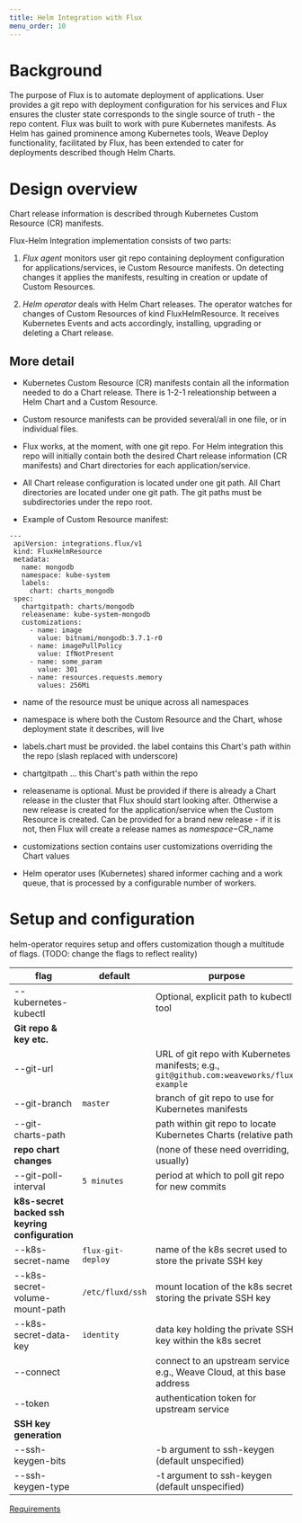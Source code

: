 ```yaml
---
title: Helm Integration with Flux
menu_order: 10
---
```


# Background

The purpose of Flux is to automate deployment of applications. User provides a git
repo with deployment configuration for his services and Flux ensures the cluster
state corresponds to the single source of truth - the repo content. Flux was built
to work with pure Kubernetes manifests.
As Helm has gained prominence among Kubernetes tools, Weave Deploy functionality,
facilitated by Flux, has been extended to cater for deployments described though Helm
Charts.

# Design overview

Chart release information is described through Kubernetes Custom Resource (CR) manifests.

Flux-Helm Integration implementation consists of two parts:

1. *Flux agent* monitors user git repo containing deployment configuration for applications/services, ie Custom Resource manifests. On detecting changes it applies the manifests, resulting in creation or update of Custom Resources.

2. *Helm operator* deals with Helm Chart releases. The operator watches for changes of Custom Resources of kind FluxHelmResource. It receives Kubernetes Events and acts accordingly, installing, upgrading or deleting a Chart release.

## More detail

 - Kubernetes Custom Resource (CR) manifests contain all the information needed to do a Chart release. There is 1-2-1 releationship between a Helm Chart and a Custom Resource.

 - Custom resource manifests can be provided several/all in one file, or in individual files.
 
 - Flux works, at the moment, with one git repo. For Helm integration this repo will initially contain both the desired Chart release information (CR manifests) and Chart directories for each application/service. 

 - All Chart release configuration is located under one git path. All Chart directories are located under one git path. The git paths must be subdirectories under the repo root.

 - Example of Custom Resource manifest:
 ```
 ---
  apiVersion: integrations.flux/v1
  kind: FluxHelmResource
  metadata:
    name: mongodb
    namespace: kube-system
    labels:
      chart: charts_mongodb
  spec:
    chartgitpath: charts/mongodb
    releasename: kube-system-mongodb
    customizations:
      - name: image
        value: bitnami/mongodb:3.7.1-r0
      - name: imagePullPolicy
        value: IfNotPresent
      - name: some_param
        value: 301
      - name: resources.requests.memory
        values: 256Mi
 ```

  - name of the resource must be unique across all namespaces
  - namespace is where both the Custom Resource and the Chart, whose deployment state it describes, will live
  - labels.chart must be provided. the label contains this Chart's path within the repo (slash replaced with underscore)
  - chartgitpath ... this Chart's path within the repo
  - releasename is optional. Must be provided if there is already a Chart release in the cluster that Flux should start looking after. Otherwise a new release is created for the application/service when the Custom Resource is created. Can be provided for a brand new release - if it is not, then Flux will create a release names as $namespace-$CR_name
  - customizations section contains user customizations overriding the Chart values

 - Helm operator uses (Kubernetes) shared informer caching and a work queue, that is processed by a configurable number of workers.
# Setup and configuration

helm-operator requires setup and offers customization though a multitude of flags.
(TODO: change the flags to reflect reality)

|flag                    | default                       | purpose |
|------------------------|-------------------------------|---------|
|--kubernetes-kubectl    |                               | Optional, explicit path to kubectl tool|
|**Git repo & key etc.** |                              ||
|--git-url               |                               | URL of git repo with Kubernetes manifests; e.g., `git@github.com:weaveworks/flux-example`|
|--git-branch            | `master`                        | branch of git repo to use for Kubernetes manifests|
|--git-charts-path       |                               | path within git repo to locate Kubernetes Charts (relative path)|
|**repo chart changes**  |                               | (none of these need overriding, usually) |
|--git-poll-interval     | `5 minutes`                 | period at which to poll git repo for new commits|
|**k8s-secret backed ssh keyring configuration**      |  | |
|--k8s-secret-name       | `flux-git-deploy`               | name of the k8s secret used to store the private SSH key|
|--k8s-secret-volume-mount-path | `/etc/fluxd/ssh`         | mount location of the k8s secret storing the private SSH key|
|--k8s-secret-data-key   | `identity`                      | data key holding the private SSH key within the k8s secret|
|--connect               |                               | connect to an upstream service e.g., Weave Cloud, at this base address|
|--token                 |                               | authentication token for upstream service|
|**SSH key generation**  |                               | |
|--ssh-keygen-bits       |                               | -b argument to ssh-keygen (default unspecified)|
|--ssh-keygen-type       |                               | -t argument to ssh-keygen (default unspecified)|

[Requirements](./helm-integration-requirements.md)
